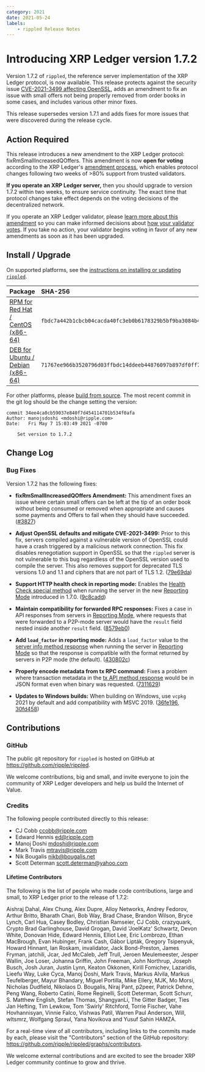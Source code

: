 ```yaml
---
category: 2021
date: 2021-05-24
labels:
    - rippled Release Notes
---
```

# Introducing XRP Ledger version 1.7.2

Version 1.7.2 of `rippled`, the reference server implementation of the XRP Ledger protocol, is now available. This release protects against the security issue [CVE-2021-3499 affecting OpenSSL](https://www.openssl.org/news/secadv/20210325.txt), adds an amendment to fix an issue with small offers not being properly removed from order books in some cases, and includes various other minor fixes.

This release supersedes version 1.7.1 and adds fixes for more issues that were discovered during the release cycle.

<!-- BREAK -->

## Action Required

This release introduces a new amendment to the XRP Ledger protocol: fixRmSmallIncreasedQOffers. This amendment is now **open for voting** according to the XRP Ledger's [amendment process](https://xrpl.org/amendments.html), which enables protocol changes following two weeks of >80% support from trusted validators.

**If you operate an XRP Ledger server,** then you should upgrade to version 1.7.2 within two weeks, to ensure service continuity. The exact time that protocol changes take effect depends on the voting decisions of the decentralized network.

If you operate an XRP Ledger validator, please [learn more about this amendment](https://xrpl.org/known-amendments.html) so you can make informed decisions about [how your validator votes](https://xrpl.org/configure-amendment-voting.html). If you take no action, your validator begins voting in favor of any new amendments as soon as it has been upgraded.


## Install / Upgrade

On supported platforms, see the [instructions on installing or updating `rippled`](https://xrpl.org/install-rippled.html).

| Package | SHA-256 |
|:--------|:--------|
| [RPM for Red Hat / CentOS (x86-64)](https://repos.ripple.com/repos/rippled-rpm/stable/rippled-1.7.2-1.el7.x86_64.rpm) | `fbdc7a442b1cbcb04cacda40fc3eb0b6178329b5bf9ba3084b4728a0ed2d9b26` |
| [DEB for Ubuntu / Debian (x86-64)](https://repos.ripple.com/repos/rippled-deb/pool/stable/rippled_1.7.2-1_amd64.deb) | `71767ee966b3520796d03ffbdc14ddeeb44876097b897df0ff71b2da3e69e633` |

For other platforms, please [build from source](https://github.com/ripple/rippled/tree/master/Builds). The most recent commit in the git log should be the change setting the version:

```text
commit 34ee4ca0cb59037e840f7d454114701b534f0afa
Author: manojsdoshi <mdoshi@ripple.com>
Date:   Fri May 7 15:03:49 2021 -0700

    Set version to 1.7.2
```

## Change Log

### Bug Fixes

Version 1.7.2 has the following fixes:

- **fixRmSmallIncreasedQOffers Amendment:** This amendment fixes an issue where certain small offers can be left at the tip of an order book without being consumed or removed when appropriate and causes some payments and Offers to fail when they should have succeeded. ([#3827](https://github.com/ripple/rippled/pull/3827))

- **Adjust OpenSSL defaults and mitigate CVE-2021-3499:** Prior to this fix, servers compiled against a vulnerable version of OpenSSL could have a crash triggered by a malicious network connection. This fix disables renegotiation support in OpenSSL so that the `rippled` server is not vulnerable to this bug regardless of the OpenSSL version used to compile the server. This also removes support for deprecated TLS versions 1.0 and 1.1 and ciphers that are not part of TLS 1.2. ([79e69da](https://github.com/ripple/rippled/pull/3843/commits/79e69da3647019840dca49622621c3d88bc3883f))

- **Support HTTP health check in reporting mode:** Enables the [Health Check special method](https://xrpl.org/health-check.html) when running the server in the new [Reporting Mode][] introduced in 1.7.0. ([9c8cadd](https://github.com/ripple/rippled/pull/3843/commits/9c8caddc5a197bdd642556f8beb14f06d53cdfd3))

- **Maintain compatibility for forwarded RPC responses:** Fixes a case in API responses from servers in [Reporting Mode][], where requests that were forwarded to a P2P-mode server would have the `result` field nested inside another `result` field. ([8579eb0](https://github.com/ripple/rippled/pull/3843/commits/8579eb0c191005022dcb20641444ab471e277f67))

- **Add `load_factor` in reporting mode:** Adds a `load_factor` value to the [server info method response](https://xrpl.org/server_info.html) when running the server in [Reporting Mode][] so that the response is compatible with the format returned by servers in P2P mode (the default). ([430802c](https://github.com/ripple/rippled/pull/3843/commits/430802c1cf6d4179f2249a30bfab9eff8e1fa748))

- **Properly encode metadata from tx RPC command:** Fixes a problem where transaction metadata in the [tx API method response](https://xrpl.org/tx.html) would be in JSON format even when binary was requested. ([7311629](https://github.com/ripple/rippled/pull/3843/commits/73116297aa94c4acbfc74c2593d1aa2323b4cc52))

- **Updates to Windows builds:** When building on Windows, use `vcpkg` 2021 by default and add compatibility with MSVC 2019. ([36fe196](https://github.com/ripple/rippled/pull/3843/commits/36fe1966c3cd37f668693b5d9910fab59c3f8b1f), [30fd458](https://github.com/ripple/rippled/pull/3843/commits/30fd45890b1d3d5f372a2091d1397b1e8e29d2ca))


[Reporting Mode]: https://xrpl.org/rippled-server-modes.html#reporting-mode

## Contributions

### GitHub

The public git repository for `rippled` is hosted on GitHub at <https://github.com/ripple/rippled>.

We welcome contributions, big and small, and invite everyone to join the community
of XRP Ledger developers and help us build the Internet of Value.


### Credits
The following people contributed directly to this release:

- CJ Cobb <ccobb@ripple.com>
- Edward Hennis <ed@ripple.com>
- Manoj Doshi <mdoshi@ripple.com>
- Mark Travis <mtravis@ripple.com>
- Nik Bougalis <nikb@bougalis.net>
- Scott Determan <scott.determan@yahoo.com>

#### Lifetime Contributors

The following is the list of people who made code contributions, large and small, to XRP Ledger prior to the release of 1.7.2:

Aishraj Dahal, Alex Chung, Alex Dupre, Alloy Networks, Andrey Fedorov, Arthur Britto, Bharath Chari, Bob Way, Brad Chase, Brandon Wilson, Bryce Lynch, Carl Hua, Casey Bodley, Christian Ramseier, CJ Cobb, crazyquark, Crypto Brad Garlinghouse, David Grogan, David 'JoelKatz' Schwartz, Devon White, Donovan Hide, Edward Hennis, Elliot Lee, Eric Lombrozo, Ethan MacBrough, Evan Hubinger, Frank Cash, Gábor Lipták, Gregory Tsipenyuk, Howard Hinnant, Ian Roskam, invalidator, Jack Bond-Preston, James Fryman, jatchili, Jcar, Jed McCaleb, Jeff Trull, Jeroen Meulemeester, Jesper Wallin, Joe Loser, Johanna Griffin, John Freeman, John Northrup, Joseph Busch, Josh Juran, Justin Lynn, Keaton Okkonen, Kirill Fomichev, Lazaridis, Lieefu Way, Luke Cyca, Manoj Doshi, Mark Travis, Markus Alvila, Markus Teufelberger, Mayur Bhandary, Miguel Portilla, Mike Ellery, MJK, Mo Morsi, Nicholas Dudfield, Nikolaos D. Bougalis, Niraj Pant, p2peer, Patrick Dehne, Peng Wang, Roberto Catini, Rome Reginelli, Scott Determan, Scott Schurr, S. Matthew English, Stefan Thomas, ShangyanLi, The Gitter Badger, Ties Jan Hefting, Tim Lewkow, Tom 'Swirly' Ritchford, Torrie Fischer, Vahe Hovhannisyan, Vinnie Falco, Vishwas Patil, Warren Paul Anderson, Will, wltsmrz, Wolfgang Spraul, Yana Novikova and Yusuf Sahin HAMZA.

For a real-time view of all contributors, including links to the commits made by each, please visit the "Contributors" section of the GitHub repository: <https://github.com/ripple/rippled/graphs/contributors>.

We welcome external contributions and are excited to see the broader XRP Ledger community continue to grow and thrive.
